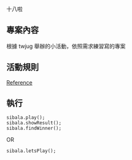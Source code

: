 十八啦

## 專案內容
根據 twjug 舉辦的小活動，依照需求練習寫的專案

## 活動規則
[Reference](https://github.com/bng86/dice18-dojo-kotlin-20180130?fbclid=IwAR0vjf2sJIUcEmgU4L8oZfkhlriEuG9caQoZy2KCe4-xbdXZ5KPmEdDyGFg#%E6%B4%BB%E5%8B%95%E8%A6%8F%E5%89%87)

## 執行
```
sibala.play();
sibala.showResult();
sibala.findWinner();
```

OR

```
sibala.letsPlay();
```
